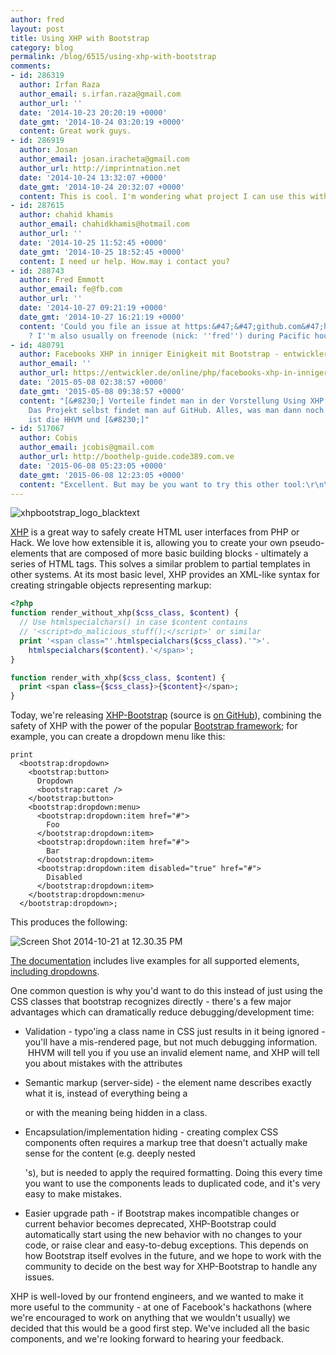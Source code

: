 ```yaml
---
author: fred
layout: post
title: Using XHP with Bootstrap
category: blog
permalink: /blog/6515/using-xhp-with-bootstrap
comments:
- id: 286319
  author: Irfan Raza
  author_email: s.irfan.raza@gmail.com
  author_url: ''
  date: '2014-10-23 20:20:19 +0000'
  date_gmt: '2014-10-24 03:20:19 +0000'
  content: Great work guys.
- id: 286919
  author: Josan
  author_email: josan.iracheta@gmail.com
  author_url: http://imprintnation.net
  date: '2014-10-24 13:32:07 +0000'
  date_gmt: '2014-10-24 20:32:07 +0000'
  content: This is cool. I'm wondering what project I can use this with.
- id: 287615
  author: chahid khamis
  author_email: chahidkhamis@hotmail.com
  author_url: ''
  date: '2014-10-25 11:52:45 +0000'
  date_gmt: '2014-10-25 18:52:45 +0000'
  content: I need ur help. How.may i contact you?
- id: 288743
  author: Fred Emmott
  author_email: fe@fb.com
  author_url: ''
  date: '2014-10-27 09:21:19 +0000'
  date_gmt: '2014-10-27 16:21:19 +0000'
  content: 'Could you file an issue at https:&#47;&#47;github.com&#47;hhvm&#47;xhp-bootstrap
    ? I''m also usually on freenode (nick: ''fred'') during Pacific hours'
- id: 480791
  author: Facebooks XHP in inniger Einigkeit mit Bootstrap - entwickler.de
  author_email: ''
  author_url: https://entwickler.de/online/php/facebooks-xhp-in-inniger-einigkeit-mit-bootstrap-140126.html
  date: '2015-05-08 02:38:57 +0000'
  date_gmt: '2015-05-08 09:38:57 +0000'
  content: "[&#8230;] Vorteile findet man in der Vorstellung Using XHP with Bootstrap.
    Das Projekt selbst findet man auf GitHub. Alles, was man dann noch ben&ouml;tigt,
    ist die HHVM und [&#8230;]"
- id: 517067
  author: Cobis
  author_email: jcobis@gmail.com
  author_url: http://boothelp-guide.code389.com.ve
  date: '2015-06-08 05:23:05 +0000'
  date_gmt: '2015-06-08 12:23:05 +0000'
  content: "Excellent. But may be you want to try this other tool:\r\n\r\nhttp:&#47;&#47;codecanyon.net&#47;item&#47;boothelp&#47;11636009"
---
```


![xhpbootstrap_logo_blacktext](/static/images/posts/xhpbootstrap_logo_blacktext.png)

[XHP](https://github.com/facebook/xhp) is a great way to safely create HTML user interfaces from PHP or Hack. We love how extensible it is, allowing you to create your own pseudo-elements that are composed of more basic building blocks - ultimately a series of HTML tags. This solves a similar problem to partial templates in other systems. At its most basic level, XHP provides an XML-like syntax for creating stringable objects representing markup:

<!--truncate-->

```php
<?php
function render_without_xhp($css_class, $content) {
  // Use htmlspecialchars() in case $content contains
  // '<script>do_malicious_stuff();</script>' or similar
  print '<span class="'.htmlspecialchars($css_class).'">'.
    htmlspecialchars($content).'</span>';
}

function render_with_xhp($css_class, $content) {
  print <span class={$css_class}>{$content}</span>;
}
```


Today, we're releasing [XHP-Bootstrap](http://bootstrap.hhvm.com) (source is [on GitHub](https://github.com/hhvm/xhp-bootstrap)), combining the safety of XHP with the power of the popular [Bootstrap framework](http://getbootstrap.com/); for example, you can create a dropdown menu like this:

```
print
  <bootstrap:dropdown>
    <bootstrap:button>
      Dropdown
      <bootstrap:caret />
    </bootstrap:button>
    <bootstrap:dropdown:menu>
      <bootstrap:dropdown:item href="#">
        Foo
      </bootstrap:dropdown:item>
      <bootstrap:dropdown:item href="#">
        Bar
      </bootstrap:dropdown:item>
      <bootstrap:dropdown:item disabled="true" href="#">
        Disabled
      </bootstrap:dropdown:item>
    </bootstrap:dropdown:menu>
  </bootstrap:dropdown>;
```

This produces the following:

![Screen Shot 2014-10-21 at 12.30.35 PM](/static/images/posts/Screen-Shot-2014-10-21-at-12.30.35-PM.png)

[The documentation](http://bootstrap.hhvm.com) includes live examples for all supported elements, [including dropdowns](http://bootstrap.hhvm.com/example.php?classname=xhp_bootstrap__dropdown).

One common question is why you'd want to do this instead of just using the CSS classes that bootstrap recognizes directly - there's a few major advantages which can dramatically reduce debugging/development time:


  * Validation - typo'ing a class name in CSS just results in it being ignored - you'll have a mis-rendered page, but not much debugging information.  HHVM will tell you if you use an invalid element name, and XHP will tell you about mistakes with the attributes


  * Semantic markup (server-side) - the element name describes exactly what it is, instead of everything being a <div> or <span> with the meaning being hidden in a class.


  * Encapsulation/implementation hiding - creating complex CSS components often requires a markup tree that doesn't actually make sense for the content (e.g. deeply nested <div>'s), but is needed to apply the required formatting. Doing this every time you want to use the components leads to duplicated code, and it's very easy to make mistakes.


  * Easier upgrade path - if Bootstrap makes incompatible changes or current behavior becomes deprecated, XHP-Bootstrap could automatically start using the new behavior with no changes to your code, or raise clear and easy-to-debug exceptions. This depends on how Bootstrap itself evolves in the future, and we hope to work with the community to decide on the best way for XHP-Bootstrap to handle any issues.


XHP is well-loved by our frontend engineers, and we wanted to make it more useful to the community - at one of Facebook's hackathons (where we're encouraged to work on anything that we wouldn't usually) we decided that this would be a good first step. We've included all the basic components, and we're looking forward to hearing your feedback.
